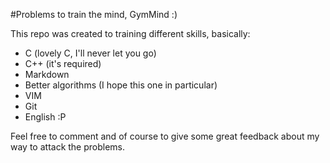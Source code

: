 #Problems to train the mind, GymMind :)

This repo was created to training different skills, basically:
 - C (lovely C, I'll never let you go)
 - C++ (it's required)
 - Markdown
 - Better algorithms (I hope this one in particular)
 - VIM 
 - Git
 - English :P

Feel free to comment and of course to give some great feedback about my way to attack the problems. 
